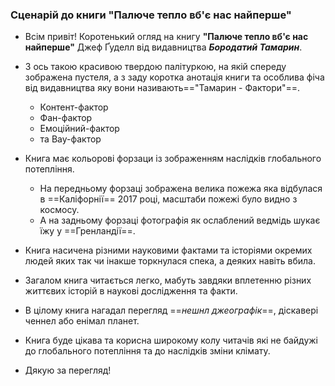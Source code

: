 ### Сценарій до книги "Палюче тепло вб'є нас найперше" 

- Всім привіт! Коротенький огляд на книгу **"Палюче тепло вб'є нас найперше"** Джеф Ґуделл від видавництва ***Бородатий Тамарин***.
- З ось такою красивою твердою палітуркою, на якій спереду зображена пустеля, а з заду коротка анотація книги та особлива фіча від видавництва яку вони називають=="Тамарин - Фактори"==.
	- Контент-фактор
	- Фан-фактор
	- Емоційний-фактор
	- та Вау-фактор
- Книга має кольорові форзаци із зображенням наслідків глобального потепління.
  - На передньому форзаці зображена велика пожежа яка відбулася в ==Каліфорнії== 2017 році, масштаби пожежі було видно з космосу.
  - А на задньому форзаці фотографія як ослаблений ведмідь шукає їжу у  ==Гренландії==.
  
- Книга насичена різними науковими  фактами та історіями окремих людей яких так чи інакше торкнулася спека, а деяких навіть вбила.
- Загалом книга читається легко, мабуть завдяки вплетенню різних життєвих історій в наукові дослідження та факти.
- В цілому книга нагадал перегляд ==*нешнл джеографік*==, діскавері ченнел або енімал планет. 
- Книга буде цікава та корисна широкому колу читачів які не байдужі до глобального потепління та до наслідків зміни клімату.
- Дякую за перегляд!
